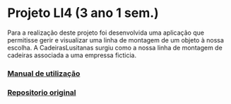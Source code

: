 # Projeto LI4 (3 ano 1 sem.)


Para a realização deste projeto foi desenvolvida uma aplicação que permitisse gerir e visualizar uma linha de montagem de um objeto à nossa escolha. A CadeirasLusitanas surgiu como a nossa 
linha de montagem de cadeiras associada a uma empressa ficticia.

### [Manual de utilização]()
### [Repositorio original](https://github.com/MarcoGoncalves123/CadeirasLusitanas)